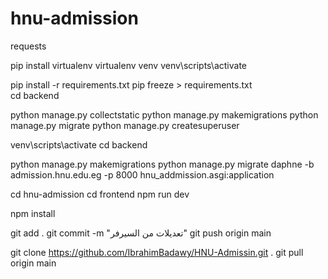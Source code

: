 # hnu-admission


requests

pip install virtualenv
virtualenv venv
venv\scripts\activate

pip install -r requirements.txt
pip freeze > requirements.txt  
cd backend

python manage.py collectstatic
python manage.py makemigrations
python manage.py migrate
python manage.py createsuperuser


venv\scripts\activate cd backend

python manage.py makemigrations
python manage.py migrate
daphne -b admission.hnu.edu.eg -p 8000 hnu_addmission.asgi:application

cd hnu-admission
cd frontend
npm run dev

npm install 



git add .
git commit -m "تعديلات من السيرفر"
git push origin main



git clone https://github.com/IbrahimBadawy/HNU-Admissin.git .
git pull origin main